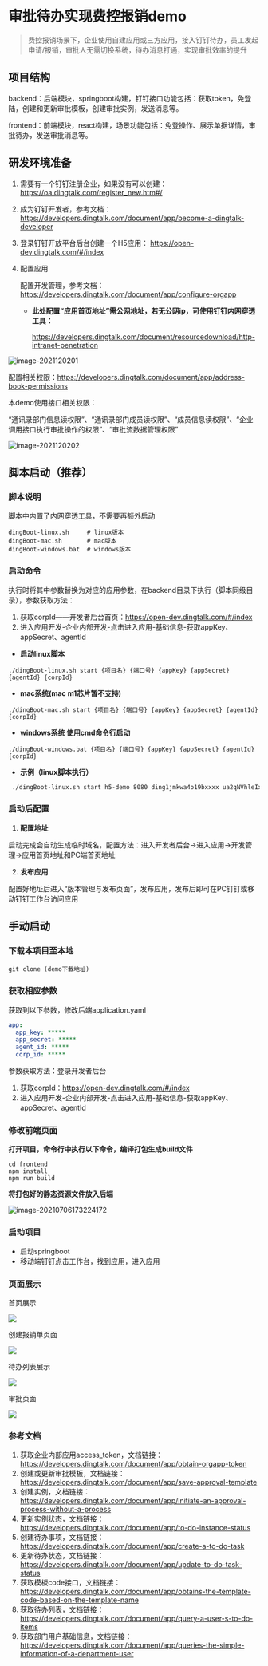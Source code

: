 # 审批待办实现费控报销demo

> 费控报销场景下，企业使用自建应用或三方应用，接入钉钉待办，员工发起申请/报销，审批人无需切换系统，待办消息打通，实现审批效率的提升

## 项目结构

backend：后端模块，springboot构建，钉钉接口功能包括：获取token，免登陆，创建和更新审批模板，创建审批实例，发送消息等。

frontend：前端模块，react构建，场景功能包括：免登操作、展示单据详情，审批待办，发送审批消息等。



## 研发环境准备

1. 需要有一个钉钉注册企业，如果没有可以创建：https://oa.dingtalk.com/register_new.htm#/

2. 成为钉钉开发者，参考文档：https://developers.dingtalk.com/document/app/become-a-dingtalk-developer

3. 登录钉钉开放平台后台创建一个H5应用： https://open-dev.dingtalk.com/#/index

4. 配置应用

   配置开发管理，参考文档：https://developers.dingtalk.com/document/app/configure-orgapp

    - **此处配置“应用首页地址”需公网地址，若无公网ip，可使用钉钉内网穿透工具：**

      https://developers.dingtalk.com/document/resourcedownload/http-intranet-penetration

![image-2021120201](https://z3.ax1x.com/2021/12/02/otwOot.png)



配置相关权限：https://developers.dingtalk.com/document/app/address-book-permissions

本demo使用接口相关权限：

“通讯录部门信息读权限”、“通讯录部门成员读权限”、“成员信息读权限”、“企业调用接口执行审批操作的权限”、“审批流数据管理权限”

![image-2021120202](https://z3.ax1x.com/2021/12/02/ot0ot0.png)

## 脚本启动（推荐）

### 脚本说明

脚本中内置了内网穿透工具，不需要再额外启动

```shell
dingBoot-linux.sh     # linux版本
dingBoot-mac.sh       # mac版本
dingBoot-windows.bat  # windows版本
```

### 启动命令

执行时将其中参数替换为对应的应用参数，在backend目录下执行（脚本同级目录），参数获取方法：

1. 获取corpId——开发者后台首页：https://open-dev.dingtalk.com/#/index
2. 进入应用开发-企业内部开发-点击进入应用-基础信息-获取appKey、appSecret、agentId

- **启动linux脚本**

```shell
./dingBoot-linux.sh start {项目名} {端口号} {appKey} {appSecret} {agentId} {corpId}
```
- **mac系统(mac m1芯片暂不支持)**

```shell
./dingBoot-mac.sh start {项目名} {端口号} {appKey} {appSecret} {agentId} {corpId}
```
- **windows系统 使用cmd命令行启动**

```shell
./dingBoot-windows.bat {项目名} {端口号} {appKey} {appSecret} {agentId} {corpId}
```

- **示例（linux脚本执行）**

```sh
 ./dingBoot-linux.sh start h5-demo 8080 ding1jmkwa4o19bxxxx ua2qNVhleIx14ld6xgoZqtg84EE94sbizRvCimfXrIqYCeyj7b8QvqYxxx 122549400 ding9f50b15bccd1000
```

### 启动后配置

1. **配置地址**

启动完成会自动生成临时域名，配置方法：进入开发者后台->进入应用->开发管理->应用首页地址和PC端首页地址

2. **发布应用**

配置好地址后进入“版本管理与发布页面”，发布应用，发布后即可在PC钉钉或移动钉钉工作台访问应用

## 手动启动

### 下载本项目至本地

```shell
git clone (demo下载地址)
```

### 获取相应参数

获取到以下参数，修改后端application.yaml

```yaml
app:
  app_key: *****
  app_secret: *****
  agent_id: *****
  corp_id: *****
```

参数获取方法：登录开发者后台

1. 获取corpId：https://open-dev.dingtalk.com/#/index
2. 进入应用开发-企业内部开发-点击进入应用-基础信息-获取appKey、appSecret、agentId

### 修改前端页面

**打开项目，命令行中执行以下命令，编译打包生成build文件**

```shell
cd frontend
npm install
npm run build
```

**将打包好的静态资源文件放入后端**

![image-20210706173224172](https://img.alicdn.com/imgextra/i2/O1CN01QLp1Qw1TCVrPddfjZ_!!6000000002346-2-tps-322-521.png)

### 启动项目

- 启动springboot
- 移动端钉钉点击工作台，找到应用，进入应用

### 页面展示

首页展示

![](https://img.alicdn.com/imgextra/i3/O1CN01mGEaWb1e4EVVJ8SRv_!!6000000003817-2-tps-449-282.png)

创建报销单页面

![](https://img.alicdn.com/imgextra/i1/O1CN01ZuI8PO26fc4jNVozB_!!6000000007689-2-tps-450-841.png)

 待办列表展示

![](https://img.alicdn.com/imgextra/i4/O1CN01ruv3eB1lk61EoTGfn_!!6000000004856-2-tps-450-843.png)

审批页面

![](https://img.alicdn.com/imgextra/i3/O1CN01Y52Ynl1lHF4KB16SW_!!6000000004793-2-tps-450-850.png)

### **参考文档**

1. 获取企业内部应用access_token，文档链接：https://developers.dingtalk.com/document/app/obtain-orgapp-token
2. 创建或更新审批模板，文档链接：https://developers.dingtalk.com/document/app/save-approval-template
3. 创建实例，文档链接：https://developers.dingtalk.com/document/app/initiate-an-approval-process-without-a-process
4. 更新实例状态，文档链接：https://developers.dingtalk.com/document/app/to-do-instance-status
5. 创建待办事项，文档链接：https://developers.dingtalk.com/document/app/create-a-to-do-task
6. 更新待办状态，文档链接：https://developers.dingtalk.com/document/app/update-to-do-task-status
7. 获取模板code接口，文档链接：https://developers.dingtalk.com/document/app/obtains-the-template-code-based-on-the-template-name
8. 获取待办列表，文档链接：https://developers.dingtalk.com/document/app/query-a-user-s-to-do-items
9. 获取部门用户基础信息，文档链接：https://developers.dingtalk.com/document/app/queries-the-simple-information-of-a-department-user
